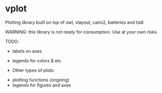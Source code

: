 # vplot
Plotting library built on top of owl, vlayout, cairo2, batteries and tsdl.

WARNING: this library is not ready for consumption. Use at your own risks.

TODO:

* labels on axes

* legends for colors & etc

* Other types of plots:
- plotting functions (ongoing)
- legends for figures and axes

